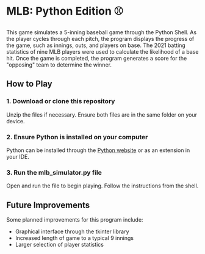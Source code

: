 # MLB: Python Edition ⚾
This game simulates a 5-inning baseball game through the Python Shell. As the player cycles through each pitch, the program displays the progress of the game, such as innings, outs, and players on base. The 2021 batting statistics of nine MLB players were used to calculate the likelihood of a base hit. Once the game is completed, the program generates a score for the "opposing" team to determine the winner. 

## How to Play
### 1. Download or clone this repository
Unzip the files if necessary. Ensure both files are in the same folder on your device.

### 2. Ensure Python is installed on your computer
Python can be installed through the [Python website](https://www.python.org/downloads/) or as an extension in your IDE.

### 3. Run the mlb_simulator.py file
Open and run the file to begin playing. Follow the instructions from the shell.

## Future Improvements
Some planned improvements for this program include:
- Graphical interface through the tkinter library
- Increased length of game to a typical 9 innings
- Larger selection of player statistics
